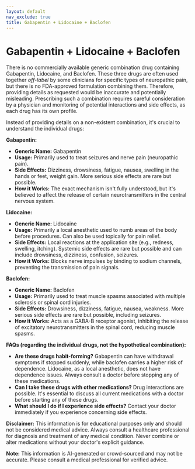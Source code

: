 ```yaml
---
layout: default
nav_exclude: true
title: Gabapentin + Lidocaine + Baclofen
---
```


# Gabapentin + Lidocaine + Baclofen

There is no commercially available generic combination drug containing Gabapentin, Lidocaine, and Baclofen.  These three drugs are often used together *off-label* by some clinicians for specific types of neuropathic pain, but there is no FDA-approved formulation combining them.  Therefore, providing details as requested would be inaccurate and potentially misleading.  Prescribing such a combination requires careful consideration by a physician and monitoring of potential interactions and side effects, as each drug has its own profile.

Instead of providing details on a non-existent combination, it's crucial to understand the individual drugs:

**Gabapentin:**

* **Generic Name:** Gabapentin
* **Usage:** Primarily used to treat seizures and nerve pain (neuropathic pain).
* **Side Effects:** Dizziness, drowsiness, fatigue, nausea, swelling in the hands or feet, weight gain. More serious side effects are rare but possible.
* **How it Works:**  The exact mechanism isn't fully understood, but it's believed to affect the release of certain neurotransmitters in the central nervous system.

**Lidocaine:**

* **Generic Name:** Lidocaine
* **Usage:** Primarily a local anesthetic used to numb areas of the body before procedures. Can also be used topically for pain relief.
* **Side Effects:**  Local reactions at the application site (e.g., redness, swelling, itching). Systemic side effects are rare but possible and can include drowsiness, dizziness, confusion, seizures.
* **How it Works:** Blocks nerve impulses by binding to sodium channels, preventing the transmission of pain signals.


**Baclofen:**

* **Generic Name:** Baclofen
* **Usage:**  Primarily used to treat muscle spasms associated with multiple sclerosis or spinal cord injuries.
* **Side Effects:** Drowsiness, dizziness, fatigue, nausea, weakness.  More serious side effects are rare but possible, including seizures.
* **How it Works:** Acts as a GABA-B receptor agonist, inhibiting the release of excitatory neurotransmitters in the spinal cord, reducing muscle spasms.


**FAQs (regarding the individual drugs, not the hypothetical combination):**

* **Are these drugs habit-forming?** Gabapentin can have withdrawal symptoms if stopped suddenly, while baclofen carries a higher risk of dependence. Lidocaine, as a local anesthetic, does not have dependence issues.  Always consult a doctor before stopping any of these medications.
* **Can I take these drugs with other medications?**  Drug interactions are possible. It's essential to discuss all current medications with a doctor before starting any of these drugs.
* **What should I do if I experience side effects?** Contact your doctor immediately if you experience concerning side effects.


**Disclaimer:** This information is for educational purposes only and should not be considered medical advice. Always consult a healthcare professional for diagnosis and treatment of any medical condition.  Never combine or alter medications without your doctor's explicit guidance.


**Note:** This information is AI-generated or crowd-sourced and may not be accurate. Please consult a medical professional for verified advice.